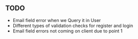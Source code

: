 ## TODO

- Email field error when we Query it in User
- Different types of validation checks for register and login
- Email field errors not coming on client due to point 1
